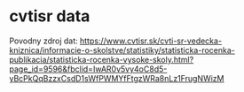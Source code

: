 # cvtisr data

Povodny zdroj dat: https://www.cvtisr.sk/cvti-sr-vedecka-kniznica/informacie-o-skolstve/statistiky/statisticka-rocenka-publikacia/statisticka-rocenka-vysoke-skoly.html?page_id=9596&fbclid=IwAR0v5vy4oC8d5-yBcPkQqBzzxCsdD1sWfPWMYfFtgzWRa8nLz1FrugNWizM
